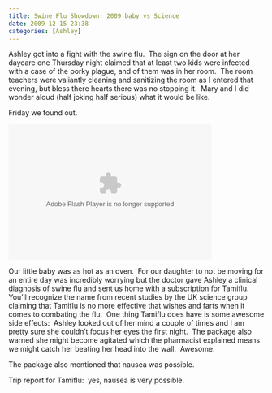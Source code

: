 ```yaml
---
title: Swine Flu Showdown: 2009 baby vs Science
date: 2009-12-15 23:38
categories: [Ashley]
---
```

<p>Ashley got into a fight with the swine flu.  The sign on the door at her daycare one Thursday night claimed that at least two kids were infected with a case of the porky plague, and of them was in her room.  The room teachers were valiantly cleaning and sanitizing the room as I entered that evening, but bless there hearts there was no stopping it.  Mary and I did wonder aloud (half joking half serious) what it would be like.</p>  <p>Friday we found out.</p>  <p><embed type="application/x-shockwave-flash" src="http://picasaweb.google.com/s/c/bin/slideshow.swf" width="400" height="267" flashvars="host=picasaweb.google.com&amp;captions=1&amp;hl=en_US&amp;feat=flashalbum&amp;RGB=0x000000&amp;feed=http%3A%2F%2Fpicasaweb.google.com%2Fdata%2Ffeed%2Fapi%2Fuser%2Fwyseguys%2Falbumid%2F5415302529390791985%3Falt%3Drss%26kind%3Dphoto%26authkey%3DGv1sRgCJyq8fG75oL_vwE%26hl%3Den_US" pluginspage="http://www.macromedia.com/go/getflashplayer" /></p>  <p>Our little baby was as hot as an oven.  For our daughter to not be moving for an entire day was incredibly worrying but the doctor gave Ashley a clinical diagnosis of swine flu and sent us home with a subscription for Tamiflu.  You’ll recognize the name from recent studies by the UK science group claiming that Tamiflu is no more effective that wishes and farts when it comes to combating the flu.  One thing Tamiflu does have is some awesome side effects:  Ashley looked out of her mind a couple of times and I am pretty sure she couldn’t focus her eyes the first night.  The package also warned she might become agitated which the pharmacist explained means we might catch her beating her head into the wall.  Awesome.</p>  <p>The package also mentioned that nausea was possible.</p>  <p>Trip report for Tamiflu:  yes, nausea is very possible.</p>
